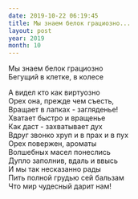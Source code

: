 ```yaml
---
date: 2019-10-22 06:19:45
title: Мы знаем белок грациозно...
layout: post
year: 2019
month: 10
---
```

Мы знаем белок грациозно<br/>
Бегущий в клетке,  в колесе<br/>
<!--more-->
А видел кто как виртуозно<br/>
Орех она, прежде чем съесть, <br/>
Вращает в лапках - загляденье! <br/>
Хватает быстро и вращенье<br/>
Как даст -  захватывает дух <br/>
Вдруг звонко хруп и в прах и в пух<br/>
Орех повержен,  ароматы<br/>
Волшебных масел понеслись<br/>
Дупло заполнив,  вдаль и ввысь <br/>
И мы так несказанно рады <br/>
Пить полной грудью сей бальзам <br/>
Что мир чудесный дарит нам!<br/>